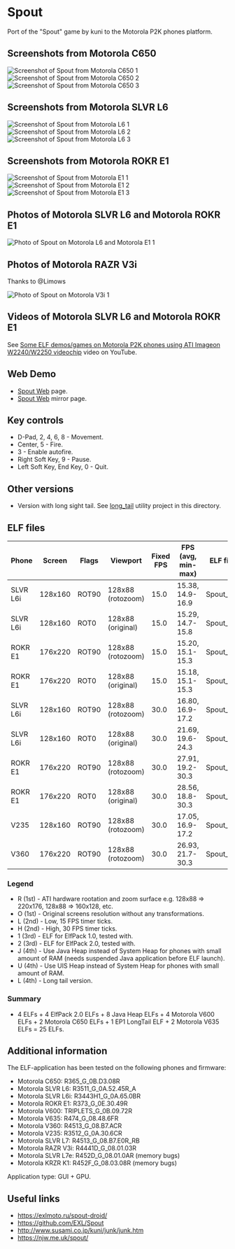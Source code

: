 Spout
=====

Port of the "Spout" game by kuni to the Motorola P2K phones platform.

## Screenshots from Motorola C650

![Screenshot of Spout from Motorola C650 1](../images/Screenshot_Spout_C650_1.png) ![Screenshot of Spout from Motorola C650 2](../images/Screenshot_Spout_C650_2.png) ![Screenshot of Spout from Motorola C650 3](../images/Screenshot_Spout_C650_3.png)

## Screenshots from Motorola SLVR L6

![Screenshot of Spout from Motorola L6 1](../images/Screenshot_Spout_L6_1.png) ![Screenshot of Spout from Motorola L6 2](../images/Screenshot_Spout_L6_2.png) ![Screenshot of Spout from Motorola L6 3](../images/Screenshot_Spout_L6_3.png)

## Screenshots from Motorola ROKR E1

![Screenshot of Spout from Motorola E1 1](../images/Screenshot_Spout_E1_1.png) ![Screenshot of Spout from Motorola E1 2](../images/Screenshot_Spout_E1_2.png) ![Screenshot of Spout from Motorola E1 3](../images/Screenshot_Spout_E1_3.png)

## Photos of Motorola SLVR L6 and Motorola ROKR E1

![Photo of Spout on Motorola L6 and Motorola E1 1](../images/Photo_Spout_L6_E1_1.jpg)

## Photos of Motorola RAZR V3i

Thanks to @Limows

![Photo of Spout on Motorola V3i 1](../images/Photo_Spout_V3i_1.jpg)

## Videos of Motorola SLVR L6 and Motorola ROKR E1

See [Some ELF demos/games on Motorola P2K phones using ATI Imageon W2240/W2250 videochip](https://www.youtube.com/watch?v=DsYLWXPgmsU) video on YouTube.

## Web Demo

* [Spout Web](https://lab.exlmoto.ru/spout/) page.
* [Spout Web](https://exlmotodev.github.io/spout/) mirror page.

## Key controls

* D-Pad, 2, 4, 6, 8 - Movement.
* Center, 5 - Fire.
* 3 - Enable autofire.
* Right Soft Key, 9 - Pause.
* Left Soft Key, End Key, 0 - Quit.

## Other versions

* Version with long sight tail. See [long_tail](long_tail) utility project in this directory.

## ELF files

| Phone    | Screen  | Flags | Viewport            | Fixed FPS  | FPS (avg, min-max) | ELF filename   |
|----------|---------|-------|---------------------|------------|--------------------|----------------|
| SLVR L6i | 128x160 | ROT90 | 128x88 (rotozoom)   | 15.0       | 15.38, 14.9-16.9   | Spout_RL1.elf  |
| SLVR L6i | 128x160 | ROT0  | 128x88 (original)   | 15.0       | 15.29, 14.7-15.8   | Spout_OL1.elf  |
| ROKR E1  | 176x220 | ROT90 | 128x88 (rotozoom)   | 15.0       | 15.20, 15.1-15.3   | Spout_RL1.elf  |
| ROKR E1  | 176x220 | ROT0  | 128x88 (original)   | 15.0       | 15.18, 15.1-15.3   | Spout_OL1.elf  |
| SLVR L6i | 128x160 | ROT90 | 128x88 (rotozoom)   | 30.0       | 16.80, 16.9-17.2   | Spout_RH1.elf  |
| SLVR L6i | 128x160 | ROT0  | 128x88 (original)   | 30.0       | 21.69, 19.6-24.3   | Spout_OH1.elf  |
| ROKR E1  | 176x220 | ROT90 | 128x88 (rotozoom)   | 30.0       | 27.91, 19.2-30.3   | Spout_RH1.elf  |
| ROKR E1  | 176x220 | ROT0  | 128x88 (original)   | 30.0       | 28.56, 18.8-30.3   | Spout_OH1.elf  |
| V235     | 128x160 | ROT90 | 128x88 (rotozoom)   | 30.0       | 17.05, 16.9-17.2   | Spout_RH1J.elf |
| V360     | 176x220 | ROT90 | 128x88 (rotozoom)   | 30.0       | 26.93, 21.7-30.3   | Spout_RH1J.elf |

### Legend

* R (1st) - ATI hardware rootation and zoom surface e.g. 128x88 => 220x176, 128x88 => 160x128, etc.
* O (1st) - Original screens resolution without any transformations.
* L (2nd) - Low, 15 FPS timer ticks.
* H (2nd) - High, 30 FPS timer ticks.
* 1 (3rd) - ELF for ElfPack 1.0, tested with.
* 2 (3rd) - ELF for ElfPack 2.0, tested with.
* J (4th) - Use Java Heap instead of System Heap for phones with small amount of RAM (needs suspended Java application before ELF launch).
* U (4th) - Use UIS Heap instead of System Heap for phones with small amount of RAM.
* L (4th) - Long tail version.

### Summary

* 4 ELFs + 4 ElfPack 2.0 ELFs + 8 Java Heap ELFs + 4 Motorola V600 ELFs + 2 Motorola C650 ELFs + 1 EP1 LongTail ELF + 2 Motorola V635 ELFs = 25 ELFs.

## Additional information

The ELF-application has been tested on the following phones and firmware:

* Motorola C650: R365_G_0B.D3.08R
* Motorola SLVR L6: R3511_G_0A.52.45R_A
* Motorola SLVR L6i: R3443H1_G_0A.65.0BR
* Motorola ROKR E1: R373_G_0E.30.49R
* Motorola V600: TRIPLETS_G_0B.09.72R
* Motorola V635: R474_G_08.48.6FR
* Motorola V360: R4513_G_08.B7.ACR
* Motorola V235: R3512_G_0A.30.6CR
* Motorola SLVR L7: R4513_G_08.B7.E0R_RB
* Motorola RAZR V3i: R4441D_G_08.01.03R
* Motorola SLVR L7e: R452D_G_08.01.0AR (memory bugs)
* Motorola KRZR K1:  R452F_G_08.03.08R (memory bugs)

Application type: GUI + GPU.

## Useful links

* https://exlmoto.ru/spout-droid/
* https://github.com/EXL/Spout
* http://www.susami.co.jp/kuni/junk/junk.htm
* https://njw.me.uk/spout/
